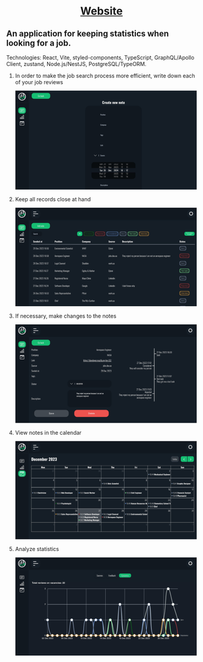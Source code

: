 
<h1 align="center">
<a href="https://job-search-statistic.netlify.app/" target="_blank">
 Website
</a>
</h1>

<h2>
An application for keeping statistics when looking for a job.
</h2>

<p>
Technologies: React, Vite, styled-components, TypeScript, GraphQL/Apollo Client, zustand,
Node.js/NestJS, PostgreSQL/TypeORM.
</p>

<ol>
    <li>
        <p>In order to make the job search process more efficient, write down each of your job reviews</p>
        <img alt="create image" src="https://github.com/YaroslavOnofriichuk/job-search-statistics-v2/blob/main/api/public/desc-dark-eng-create.jpg"/>
    </li>
    <li>
        <p>Keep all records close at hand</p>
        <img alt="list image" src="https://github.com/YaroslavOnofriichuk/job-search-statistics-v2/blob/main/api/public/desc-dark-eng-list.jpg"/>
    </li>
    <li>
        <p>If necessary, make changes to the notes</p>
        <img alt="edit image" src="https://github.com/YaroslavOnofriichuk/job-search-statistics-v2/blob/main/api/public/desc-dark-eng-edit.jpg"/>
    </li>
    <li>
        <p>View notes in the calendar</p>
        <img alt="calendar image" src="https://github.com/YaroslavOnofriichuk/job-search-statistics-v2/blob/main/api/public/desc-dark-eng-cal.jpg"/>
    </li>
    <li>
        <p>Analyze statistics</p>
        <img alt="statistic image" src="https://github.com/YaroslavOnofriichuk/job-search-statistics-v2/blob/main/api/public/desc-dark-eng-stat.jpg"/>
    </li>
</ol>